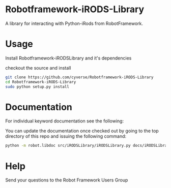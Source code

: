 # Robotframework-iRODS-Library

A library for interacting with Python-iRods from RobotFramework.


# Usage

Install Robotframework-iRODSLibrary and it's dependencies

checkout the source and install
```bash
git clone https://github.com/cyverse/Robotframework-iRODS-Library
cd Robotframework-iRODS-Library
sudo python setup.py install
```

# Documentation

For individual keyword documentation see the following:

You can update the documentation once checked out by going to the top directory of this repo and issuing the following command:
```bash
python -m robot.libdoc src/iRODSLibrary/iRODSLibrary.py docs/iRODSLibraryKeywords.html
```

# Help

Send your questions to the Robot Framework Users Group


